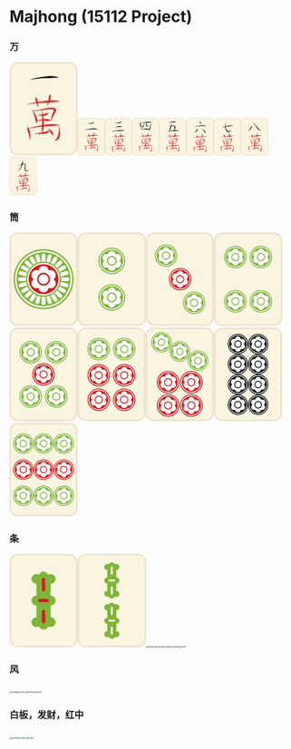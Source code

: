 # Majhong (15112 Project)



### 万

<img src="pic/tile_type3_300ppi/3-1.png" alt="avatar" width="120" height="165" /><img src="pic/tile_type3_300ppi/3-2.png" alt="avatar" style="zoom:10%;" /><img src="pic/tile_type3_300ppi/3-3.png" alt="avatar" style="zoom:10%;" /><img src="pic/tile_type3_300ppi/3-4.png" alt="avatar" style="zoom:10%;" /><img src="pic/tile_type3_300ppi/3-5.png" alt="avatar" style="zoom:10%;" /><img src="pic/tile_type3_300ppi/3-6.png" alt="avatar" style="zoom:10%;" /><img src="pic/tile_type3_300ppi/3-7.png" alt="avatar" style="zoom:10%;" /><img src="pic/tile_type3_300ppi/3-8.png" alt="avatar" style="zoom:10%;"  /><img src="pic/tile_type3_300ppi/3-9.png" alt="avatar" style="zoom:10%;" />


### 筒



<img src="pic/tile_type3_300ppi/3-10.png" alt="avatar" style="zoom:25%;" /><img src="pic/tile_type3_300ppi/3-11.png" alt="avatar" style="zoom:25%;" /><img src="pic/tile_type3_300ppi/3-12.png" alt="avatar" style="zoom:25%;" /><img src="pic/tile_type3_300ppi/3-13.png" alt="avatar" style="zoom:25%;" /><img src="pic/tile_type3_300ppi/3-14.png" alt="avatar" style="zoom:25%;" /><img src="pic/tile_type3_300ppi/3-15.png" alt="avatar" style="zoom:25%;" /><img src="pic/tile_type3_300ppi/3-16.png" alt="avatar" style="zoom:25%;" /><img src="pic/tile_type3_300ppi/3-17.png" alt="avatar" style="zoom:25%;" /><img src="pic/tile_type3_300ppi/3-18.png" alt="avatar" style="zoom:25%;" />


### 条



<img src="pic/tile_type3_300ppi/3-19.png" alt="avatar" style="zoom:25%;" /><img src="pic/tile_type3_300ppi/3-20.png" alt="avatar" style="zoom:25%;" /><img src="pic/tile_type3_300ppi/3-21png" alt="avatar" style="zoom:25%;" /><img src="pic/tile_type3_300ppi/3-22png" alt="avatar" style="zoom:25%;" /><img src="pic/tile_type3_300ppi/3-23png" alt="avatar" style="zoom:25%;" /><img src="pic/tile_type3_300ppi/3-24png" alt="avatar" style="zoom:25%;" /><img src="pic/tile_type3_300ppi/3-27png" alt="avatar" style="zoom:25%;" />

### 风

<img src="pic/tile_type3_300ppi/3-28png" alt="avatar" style="zoom:25%;" /><img src="pic/tile_type3_300ppi/3-29png" alt="avatar" style="zoom:25%;" /><img src="pic/tile_type3_300ppi/3-30png" alt="avatar" style="zoom:25%;" /><img src="pic/tile_type3_300ppi/3-31png" alt="avatar" style="zoom:25%;" />

### 白板，发财，红中

<img src="pic/tile_type3_300ppi/3-32png" alt="avatar" style="zoom:25%;" /><img src="pic/tile_type3_300ppi/3-33png" alt="avatar" style="zoom:25%;" /><img src="pic/tile_type3_300ppi/3-34png" alt="avatar" style="zoom:25%;" />












